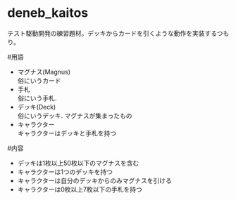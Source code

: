 deneb_kaitos
============

テスト駆動開発の練習題材。デッキからカードを引くような動作を実装するつもり。

#用語
* マグナス(Magnus)  
俗にいうカード
* 手札  
俗にいう手札.
* デッキ(Deck)  
俗にいうデッキ. マグナスが集まったもの
* キャラクター  
キャラクターはデッキと手札を持つ

#内容
* デッキは1枚以上50枚以下のマグナスを含む
* キャラクターは1つのデッキを持つ
* キャラクターは自分のデッキからのみマグナスを引ける
* キャラクターは0枚以上7枚以下の手札を持つ
